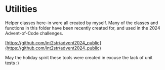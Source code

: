 # Utilities

Helper classes here-in were all created by myself. Many of the classes and
functions in this folder have been recently created for, and used in the
2024 Advent-of-Code challenges.

[https://github.com/int2str/advent2024_public](https://github.com/int2str/advent2024_public)

May the holiday spirit these tools were created in excuse the lack of unit tests :)
